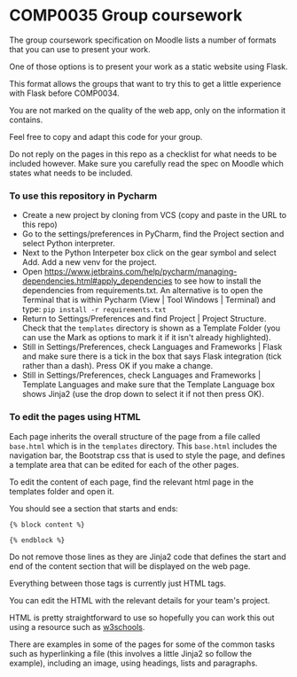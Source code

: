 # COMP0035 Group coursework

The group coursework specification on Moodle lists a number of formats that you can use to present your work.

One of those options is to present your work as a static website using Flask.

This format allows the groups that want to try this to get a little experience with Flask before COMP0034.

You are not marked on the quality of the web app, only on the information it contains.

Feel free to copy and adapt this code for your group.

Do not reply on the pages in this repo as a checklist for what needs to be included however. Make sure you carefully read the spec on Moodle which states what needs to be included.

### To use this repository in Pycharm
- Create a new project by cloning from VCS (copy and paste in the URL to this repo)
- Go to the settings/preferences in PyCharm, find the Project section and select Python interpreter. 
- Next to the Python Interpeter box click on the gear symbol and select Add. Add a new venv for the project.
- Open https://www.jetbrains.com/help/pycharm/managing-dependencies.html#apply_dependencies to see how to install the dependencies from requirements.txt. An alternative is to open the Terminal that is within Pycharm (View | Tool Windows | Terminal) and type: `pip install -r requirements.txt`
- Return to Settings/Preferences and find Project | Project Structure. Check that the `templates` directory is shown as a Template Folder (you can use the Mark as options to mark it if it isn't already highlighted).
- Still in Settings/Preferences, check Languages and Frameworks | Flask and make sure there is a tick in the box that says Flask integration (tick rather than a dash). Press OK if you make a change.
- Still in Settings/Preferences, check Languages and Frameworks | Template Languages and make sure that the Template Language box shows Jinja2 (use the drop down to select it if not then press OK).

### To edit the pages using HTML
Each page inherits the overall structure of the page from a file called `base.html` which is in the `templates` directory. This `base.html` includes the navigation bar, the Bootstrap css that is used to style the page, and defines a template area that can be edited for each of the other pages.

To edit the content of each page, find the relevant html page in the templates folder and open it.

You should see a section that starts and ends:

```jinja2
{% block content %}

{% endblock %}
```

Do not remove those lines as they are Jinja2 code that defines the start and end of the content section that will be displayed on the web page.

Everything between those tags is currently just HTML tags.

You can edit the HTML with the relevant details for your team's project.

HTML is pretty straightforward to use so hopefully you can work this out using a resource such as [w3schools](https://www.w3schools.com/html/).

There are examples in some of the pages for some of the common tasks such as hyperlinking a file (this involves a little Jinja2 so follow the example), including an image, using headings, lists and paragraphs.